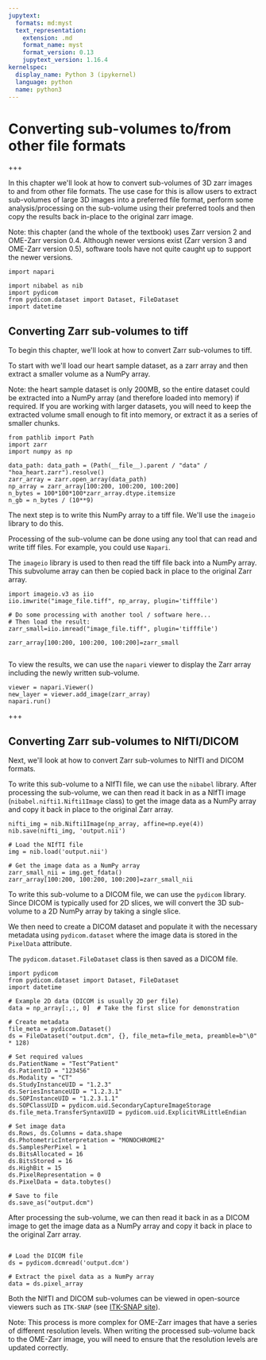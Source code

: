 ```yaml
---
jupytext:
  formats: md:myst
  text_representation:
    extension: .md
    format_name: myst
    format_version: 0.13
    jupytext_version: 1.16.4
kernelspec:
  display_name: Python 3 (ipykernel)
  language: python
  name: python3
---
```


# Converting sub-volumes to/from other file formats

+++

In this chapter we'll look at how to convert sub-volumes of 3D zarr images to and from other file formats.
The use case for this is allow users to extract sub-volumes of large 3D images into a preferred file format,
perform some analysis/processing on the sub-volume using their preferred tools and then
copy the results back in-place to the original zarr image.

Note: this chapter (and the whole of the textbook) uses Zarr version 2 and OME-Zarr version 0.4. Although newer versions exist (Zarr version 3 and OME-Zarr version 0.5), software tools have not quite caught up to support the newer versions.

```{code-cell} ipython3
import napari

import nibabel as nib
import pydicom
from pydicom.dataset import Dataset, FileDataset
import datetime
```

## Converting Zarr sub-volumes to tiff

To begin this chapter, we'll look at how to convert Zarr sub-volumes to tiff.

To start with we'll load our heart sample dataset, as a zarr array
and then extract a smaller volume as a NumPy array.

Note: the heart sample dataset is only 200MB,
so the entire dataset could be extracted into a NumPy array (and therefore loaded into memory) if required.
If you are working with larger datasets, you will need to keep the extracted volume small enough to fit into memory, or extract it as a series of smaller chunks.

```{code-cell} ipython3
from pathlib import Path
import zarr
import numpy as np

data_path: data_path = (Path(__file__).parent / "data" / "hoa_heart.zarr").resolve()
zarr_array = zarr.open_array(data_path)
np_array = zarr_array[100:200, 100:200, 100:200]
n_bytes = 100*100*100*zarr_array.dtype.itemsize  
n_gb = n_bytes / (10**9)
```

The next step is to write this NumPy array to a tiff file.
We'll use the `imageio` library to do this.

Processing of the sub-volume can be done using any tool
that can read and write tiff files.
For example, you could use `Napari`.

The `imageio` library is used to then read the
tiff file back into a NumPy array.
This subvolume array can then be copied back
in place to the original Zarr array.

```{code-cell} ipython3
import imageio.v3 as iio
iio.imwrite("image_file.tiff", np_array, plugin='tifffile')

# Do some processing with another tool / software here...
# Then load the result:
zarr_small=iio.imread("image_file.tiff", plugin='tifffile')

zarr_array[100:200, 100:200, 100:200]=zarr_small


```

To view the results, we can use the `napari` viewer
to display the Zarr array including the newly written sub-volume.

```{code-cell} ipython3
viewer = napari.Viewer()
new_layer = viewer.add_image(zarr_array)
napari.run()
```

+++

## Converting Zarr sub-volumes to NIfTI/DICOM

Next, we'll look at how to convert Zarr sub-volumes to NIfTI and DICOM formats.

To write this sub-volume to a NIfTI file, we can use the `nibabel` library.
After processing the sub-volume, we can then read it back in as a NIfTI image (`nibabel.nifti1.Nifti1Image` class)
to get the image data as a NumPy array
and copy it back in place to the original Zarr array.

```{code-cell} ipython3
nifti_img = nib.Nifti1Image(np_array, affine=np.eye(4))
nib.save(nifti_img, 'output.nii')

# Load the NIfTI file
img = nib.load('output.nii')

# Get the image data as a NumPy array
zarr_small_nii = img.get_fdata()
zarr_array[100:200, 100:200, 100:200]=zarr_small_nii
```

To write this sub-volume to a DICOM file, we can use the `pydicom` library.
Since DICOM is typically used for 2D slices, we
will convert the 3D sub-volume to a 2D NumPy array by taking a single slice.

We then need to create a DICOM dataset and populate it with the necessary metadata using `pydicom.dataset`
where the image data is stored in the `PixelData` attribute.

The `pydicom.dataset.FileDataset` class is then
saved as a DICOM file.


```{code-cell} ipython3
import pydicom
from pydicom.dataset import Dataset, FileDataset
import datetime

# Example 2D data (DICOM is usually 2D per file)
data = np_array[:,:, 0]  # Take the first slice for demonstration

# Create metadata
file_meta = pydicom.Dataset()
ds = FileDataset("output.dcm", {}, file_meta=file_meta, preamble=b"\0" * 128)

# Set required values
ds.PatientName = "Test^Patient"
ds.PatientID = "123456"
ds.Modality = "CT"
ds.StudyInstanceUID = "1.2.3"
ds.SeriesInstanceUID = "1.2.3.1"
ds.SOPInstanceUID = "1.2.3.1.1"
ds.SOPClassUID = pydicom.uid.SecondaryCaptureImageStorage
ds.file_meta.TransferSyntaxUID = pydicom.uid.ExplicitVRLittleEndian

# Set image data
ds.Rows, ds.Columns = data.shape
ds.PhotometricInterpretation = "MONOCHROME2"
ds.SamplesPerPixel = 1
ds.BitsAllocated = 16
ds.BitsStored = 16
ds.HighBit = 15
ds.PixelRepresentation = 0
ds.PixelData = data.tobytes()

# Save to file
ds.save_as("output.dcm")
```

After processing the sub-volume, we can then read it back in as a DICOM image to get the image data as a NumPy array
and copy it back in place to the original Zarr array.

```{code-cell} ipython3

# Load the DICOM file
ds = pydicom.dcmread('output.dcm')

# Extract the pixel data as a NumPy array
data = ds.pixel_array
```

Both the NIfTI and DICOM sub-volumes can be viewed in open-source viewers such as `ITK-SNAP` (see [ITK-SNAP site](https://www.itksnap.org/pmwiki/pmwiki.php)).

Note: This process is more complex for OME-Zarr images
that have a series of different resolution levels.
When writing the processed sub-volume back to the
OME-Zarr image, you will need to ensure that the
resolution levels are updated correctly.
